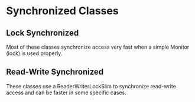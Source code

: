 # Synchronized Classes

## Lock Synchronized

Most of these classes synchronize access very fast when a simple Monitor (lock) is used properly.

## Read-Write Synchronized

These classes use a ReaderWriterLockSlim to synchronize read-write access and can be faster in some specific cases.
